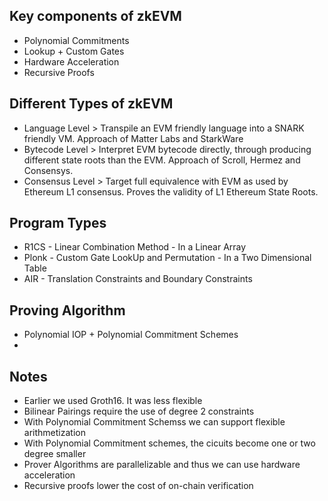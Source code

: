 ## Key components of zkEVM
- Polynomial Commitments
- Lookup + Custom Gates
- Hardware Acceleration
- Recursive Proofs

## Different Types of zkEVM
- Language Level > Transpile an EVM friendly language into a SNARK friendly VM. Approach of Matter Labs and StarkWare
- Bytecode Level > Interpret EVM bytecode directly, through producing different state roots than the EVM. Approach of Scroll, Hermez and Consensys. 
- Consensus Level > Target full equivalence with EVM as used by Ethereum L1 consensus. Proves the validity of L1 Ethereum State Roots.

## Program Types
- R1CS - Linear Combination Method - In a Linear Array
- Plonk - Custom Gate LookUp and Permutation - In a Two Dimensional Table
- AIR - Translation Constraints and Boundary Constraints

## Proving Algorithm
- Polynomial IOP + Polynomial Commitment Schemes
- 

## Notes
- Earlier we used Groth16. It was less flexible
- Bilinear Pairings require the use of degree 2 constraints
- With Polynomial Commitment Schemss we can support flexible arithmetization
- With Polynomial Commitment schemes, the cicuits become one or two degree smaller
- Prover Algorithms are parallelizable and thus we can use hardware acceleration
- Recursive proofs lower the cost of on-chain verification

